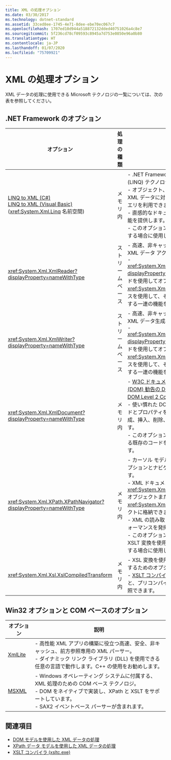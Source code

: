```yaml
---
title: XML の処理オプション
ms.date: 03/30/2017
ms.technology: dotnet-standard
ms.assetid: 33ced8ee-1745-4e71-8dee-ebe70ec067c7
ms.openlocfilehash: 1707ed10d944a518872132dded40751026a4c8e7
ms.sourcegitcommit: 5f236cd78cf09593c8945a7d753e0850e96a0b80
ms.translationtype: HT
ms.contentlocale: ja-JP
ms.lasthandoff: 01/07/2020
ms.locfileid: "75709921"
---
```

# <a name="xml-processing-options"></a>XML の処理オプション
XML データの処理に使用できる Microsoft テクノロジの一覧については、次の表を参照してください。  
  
## <a name="net-framework-options"></a>.NET Framework のオプション  
  
|**オプション**|**処理の種類**|**説明**|  
|----------------|-------------------------|---------------------|  
|[LINQ to XML (C#)](../../../csharp/programming-guide/concepts/linq/linq-to-xml-overview.md) <br/> [LINQ to XML (Visual Basic)](../../../visual-basic/programming-guide/concepts/linq/linq-to-xml.md) <br />(<xref:System.Xml.Linq> 名前空間)|メモリ内|- .NET Framework の統合言語クエリ (LINQ) テクノロジに基づいています。<br />- オブジェクト、リレーショナル データ、XML データに対して SQL と同じようにクエリを利用できます。<br />- 直感的なドキュメント作成および変換機能を提供します。<br />- このオプションは、新しいコードを記述する場合に使用します。|  
|<xref:System.Xml.XmlReader?displayProperty=nameWithType>|ストリーム ベース|- 高速、非キャッシュ、前方参照専用の XML データ アクセス手段を提供します。<br />- <xref:System.Xml.XmlReader.Create%2A?displayProperty=nameWithType> メソッドを使用してオブジェクトを作成し、<xref:System.Xml.XmlReaderSettings> クラスを使用して、そのオブジェクトで有効にする一連の機能を指定できます。|  
|<xref:System.Xml.XmlWriter?displayProperty=nameWithType>|ストリーム ベース|- 高速、非キャッシュ、前方参照専用の XML データ生成手段を提供します。<br />- <xref:System.Xml.XmlWriter.Create%2A?displayProperty=nameWithType> メソッドを使用してオブジェクトを作成し、<xref:System.Xml.XmlWriterSettings> クラスを使用して、そのオブジェクトで有効にする一連の機能を指定できます。|  
|<xref:System.Xml.XmlDocument?displayProperty=nameWithType>|メモリ内|- [W3C ドキュメント オブジェクト モデル (DOM) 勧告の DOM Level 1 Core](https://www.w3.org/TR/REC-DOM-Level-1/level-one-core.html) および [DOM Level 2 Core](https://www.w3.org/TR/DOM-Level-2-Core/) を実装します。<br />- 使い慣れた DOM モデルに基づくメソッドとプロパティを使用して、ノードを作成、挿入、削除、変更することができます。<br />- このオプションは、W3C DOM を利用する既存のコードを変更する場合に使用します。|  
|<xref:System.Xml.XPath.XPathNavigator?displayProperty=nameWithType>|メモリ内|- カーソル モデルを利用する複数の編集オプションとナビゲーション機能を提供します。<br />- XML ドキュメントを <xref:System.Xml.XPath.XPathDocument> オブジェクトまたは <xref:System.Xml.XmlDocument> オブジェクトに格納できます。<br />- XML の読み取り専用処理で優れたパフォーマンスを発揮します。<br />- このオプションは、XPath クエリや XSLT 変換を使用して既存のコードを変更する場合に使用します。|  
|<xref:System.Xml.Xsl.XslCompiledTransform>|メモリ内|- XSL 変換を使用して XML データを変換するためのオプションを提供します。<br />- [XSLT コンパイラ (xsltc.exe)](../../../../docs/standard/data/xml/xslt-compiler-xsltc-exe.md) を使用すると、プリコンパイルした変換をアプリで参照できます。|  
  
## <a name="win32-and-com-based-options"></a>Win32 オプションと COM ベースのオプション  
  
|**オプション**|**説明**|  
|----------------|---------------------|  
|[XmlLite](https://docs.microsoft.com/previous-versions/windows/desktop/ms752872(v=vs.85))|- 高性能 XML アプリの構築に役立つ高速、安全、非キャッシュ、前方参照専用の XML パーサー。<br />- ダイナミック リンク ライブラリ (DLL) を使用できる任意の言語で動作します。C++ の使用をお勧めします。|  
|[MSXML](https://docs.microsoft.com/previous-versions/windows/desktop/ms763742(v=vs.85))|- Windows オペレーティング システムに付属する、XML 処理のための COM ベース テクノロジ。<br />- DOM をネイティブで実装し、XPath と XSLT をサポートしています。<br />- SAX2 イベントベース パーサーが含まれます。|  
  
## <a name="see-also"></a>関連項目

- [DOM モデルを使用した XML データの処理](../../../../docs/standard/data/xml/process-xml-data-using-the-dom-model.md)
- [XPath データ モデルを使用した XML データの処理](../../../../docs/standard/data/xml/process-xml-data-using-the-xpath-data-model.md)
- [XSLT コンパイラ (xsltc.exe)](../../../../docs/standard/data/xml/xslt-compiler-xsltc-exe.md)
